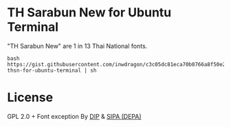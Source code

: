 # TH Sarabun New for Ubuntu Terminal
"TH Sarabun New" are 1 in 13 Thai National fonts.
```
bash https://gist.githubusercontent.com/inwdragon/c3c05dc81eca70b0766a8f50e2e7380e/raw/88633a449ebdce185c709d44b1358f72408e6117/install-thsn-for-ubuntu-terminal | sh
```

# License
GPL 2.0 + Font exception By [DIP](https://www.ipthailand.go.th/th/) & [SIPA (DEPA)](http://www.depa.or.th/th/home)
